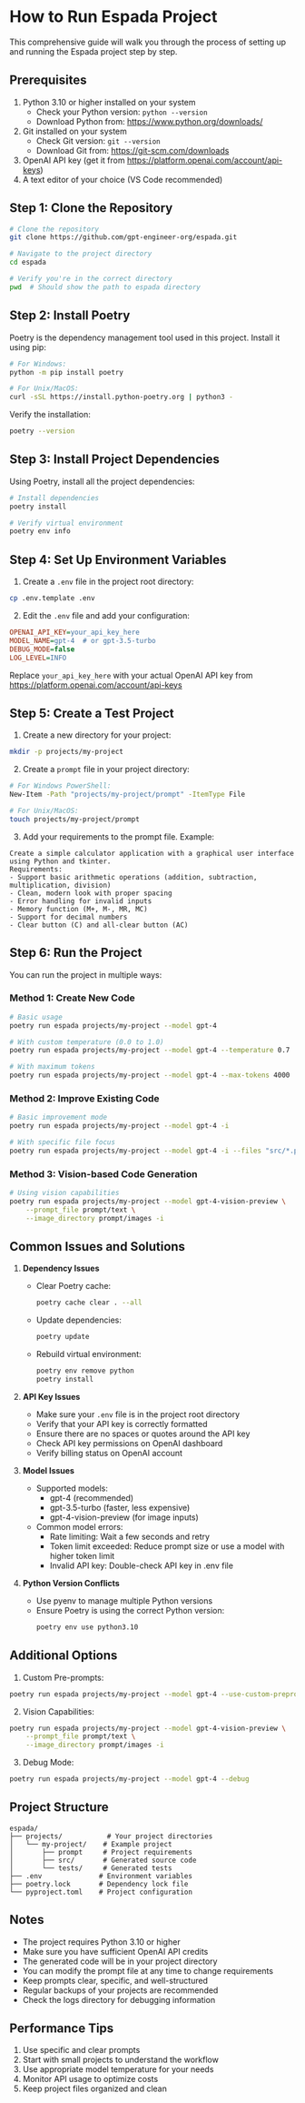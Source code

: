 # How to Run Espada Project

This comprehensive guide will walk you through the process of setting up and running the Espada project step by step.

## Prerequisites

1. Python 3.10 or higher installed on your system
   - Check your Python version: `python --version`
   - Download Python from: https://www.python.org/downloads/
2. Git installed on your system
   - Check Git version: `git --version`
   - Download Git from: https://git-scm.com/downloads
3. OpenAI API key (get it from https://platform.openai.com/account/api-keys)
4. A text editor of your choice (VS Code recommended)

## Step 1: Clone the Repository

```bash
# Clone the repository
git clone https://github.com/gpt-engineer-org/espada.git

# Navigate to the project directory
cd espada

# Verify you're in the correct directory
pwd  # Should show the path to espada directory
```

## Step 2: Install Poetry

Poetry is the dependency management tool used in this project. Install it using pip:

```bash
# For Windows:
python -m pip install poetry

# For Unix/MacOS:
curl -sSL https://install.python-poetry.org | python3 -
```

Verify the installation:
```bash
poetry --version
```

## Step 3: Install Project Dependencies

Using Poetry, install all the project dependencies:

```bash
# Install dependencies
poetry install

# Verify virtual environment
poetry env info
```

## Step 4: Set Up Environment Variables

1. Create a `.env` file in the project root directory:
```bash
cp .env.template .env
```

2. Edit the `.env` file and add your configuration:
```ini
OPENAI_API_KEY=your_api_key_here
MODEL_NAME=gpt-4  # or gpt-3.5-turbo
DEBUG_MODE=false
LOG_LEVEL=INFO
```

Replace `your_api_key_here` with your actual OpenAI API key from https://platform.openai.com/account/api-keys

## Step 5: Create a Test Project

1. Create a new directory for your project:
```bash
mkdir -p projects/my-project
```

2. Create a `prompt` file in your project directory:
```bash
# For Windows PowerShell:
New-Item -Path "projects/my-project/prompt" -ItemType File

# For Unix/MacOS:
touch projects/my-project/prompt
```

3. Add your requirements to the prompt file. Example:
```
Create a simple calculator application with a graphical user interface using Python and tkinter.
Requirements:
- Support basic arithmetic operations (addition, subtraction, multiplication, division)
- Clean, modern look with proper spacing
- Error handling for invalid inputs
- Memory function (M+, M-, MR, MC)
- Support for decimal numbers
- Clear button (C) and all-clear button (AC)
```

## Step 6: Run the Project

You can run the project in multiple ways:

### Method 1: Create New Code
```bash
# Basic usage
poetry run espada projects/my-project --model gpt-4

# With custom temperature (0.0 to 1.0)
poetry run espada projects/my-project --model gpt-4 --temperature 0.7

# With maximum tokens
poetry run espada projects/my-project --model gpt-4 --max-tokens 4000
```

### Method 2: Improve Existing Code
```bash
# Basic improvement mode
poetry run espada projects/my-project --model gpt-4 -i

# With specific file focus
poetry run espada projects/my-project --model gpt-4 -i --files "src/*.py"
```

### Method 3: Vision-based Code Generation
```bash
# Using vision capabilities
poetry run espada projects/my-project --model gpt-4-vision-preview \
    --prompt_file prompt/text \
    --image_directory prompt/images -i
```

## Common Issues and Solutions

1. **Dependency Issues**
   - Clear Poetry cache:
     ```bash
     poetry cache clear . --all
     ```
   - Update dependencies:
     ```bash
     poetry update
     ```
   - Rebuild virtual environment:
     ```bash
     poetry env remove python
     poetry install
     ```

2. **API Key Issues**
   - Make sure your `.env` file is in the project root directory
   - Verify that your API key is correctly formatted
   - Ensure there are no spaces or quotes around the API key
   - Check API key permissions on OpenAI dashboard
   - Verify billing status on OpenAI account

3. **Model Issues**
   - Supported models:
     - gpt-4 (recommended)
     - gpt-3.5-turbo (faster, less expensive)
     - gpt-4-vision-preview (for image inputs)
   - Common model errors:
     - Rate limiting: Wait a few seconds and retry
     - Token limit exceeded: Reduce prompt size or use a model with higher token limit
     - Invalid API key: Double-check API key in .env file

4. **Python Version Conflicts**
   - Use pyenv to manage multiple Python versions
   - Ensure Poetry is using the correct Python version:
     ```bash
     poetry env use python3.10
     ```

## Additional Options

1. Custom Pre-prompts:
```bash
poetry run espada projects/my-project --model gpt-4 --use-custom-preprompts
```

2. Vision Capabilities:
```bash
poetry run espada projects/my-project --model gpt-4-vision-preview \
    --prompt_file prompt/text \
    --image_directory prompt/images -i
```

3. Debug Mode:
```bash
poetry run espada projects/my-project --model gpt-4 --debug
```

## Project Structure

```
espada/
├── projects/           # Your project directories
│   └── my-project/    # Example project
│       ├── prompt     # Project requirements
│       ├── src/       # Generated source code
│       └── tests/     # Generated tests
├── .env              # Environment variables
├── poetry.lock       # Dependency lock file
└── pyproject.toml    # Project configuration
```

## Notes

- The project requires Python 3.10 or higher
- Make sure you have sufficient OpenAI API credits
- The generated code will be in your project directory
- You can modify the prompt file at any time to change requirements
- Keep prompts clear, specific, and well-structured
- Regular backups of your projects are recommended
- Check the logs directory for debugging information

## Performance Tips

1. Use specific and clear prompts
2. Start with small projects to understand the workflow
3. Use appropriate model temperature for your needs
4. Monitor API usage to optimize costs
5. Keep project files organized and clean 